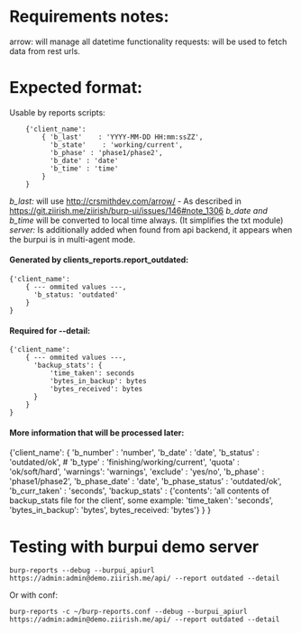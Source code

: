Requirements notes:
==================
arrow: will manage all datetime functionality
requests: will be used to fetch data from rest urls.


Expected format:
==============

Usable by reports scripts:

        {'client_name':
            { 'b_last'    : 'YYYY-MM-DD HH:mm:ssZZ',
              'b_state'    : 'working/current',
              'b_phase' : 'phase1/phase2',
              'b_date' : 'date'
              'b_time' : 'time'
            }
        }

*b_last:* will use http://crsmithdev.com/arrow/ - As described in https://git.ziirish.me/ziirish/burp-ui/issues/146#note_1306
*b_date and b_time* will be converted to local time always. (It simplifies the txt module)
*server:* Is additionally added when found from api backend, it appears when the burpui is in multi-agent mode.

#### Generated by clients_reports.report_outdated:

    {'client_name':
        { --- ommited values ---,
          'b_status: 'outdated'
        }
    }

#### Required for --detail:

    {'client_name':
        { --- ommited values ---,
          'backup_stats': {
              'time_taken': seconds
              'bytes_in_backup': bytes
              'bytes_received': bytes
          }
        }
    }

#### More information that will be processed later:

{'client_name':
        { 'b_number'  : 'number',
          'b_date'    : 'date',
          'b_status'  : 'outdated/ok',
          # 'b_type'    : 'finishing/working/current',
          'quota'   : 'ok/soft/hard',
          'warnings': 'warnings',
          'exclude' : 'yes/no',
          'b_phase' : 'phase1/phase2',
          'b_phase_date' : 'date',
          'b_phase_status' : 'outdated/ok',
          'b_curr_taken' : 'seconds',
          'backup_stats' : {'contents': 'all contents of backup_stats file for the client', some example:
                            'time_taken': 'seconds', 'bytes_in_backup': 'bytes', bytes_received: 'bytes'}
        }
}


Testing with burpui demo server
==============================

    burp-reports --debug --burpui_apiurl https://admin:admin@demo.ziirish.me/api/ --report outdated --detail

Or with conf:

    burp-reports -c ~/burp-reports.conf --debug --burpui_apiurl https://admin:admin@demo.ziirish.me/api/ --report outdated --detail


